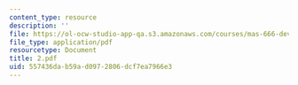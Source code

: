 ```yaml
---
content_type: resource
description: ''
file: https://ol-ocw-studio-app-qa.s3.amazonaws.com/courses/mas-666-developmental-entrepreneurship-fall-2003/557436dab59ad0972806dcf7ea7966e3_2.pdf
file_type: application/pdf
resourcetype: Document
title: 2.pdf
uid: 557436da-b59a-d097-2806-dcf7ea7966e3
---
```

